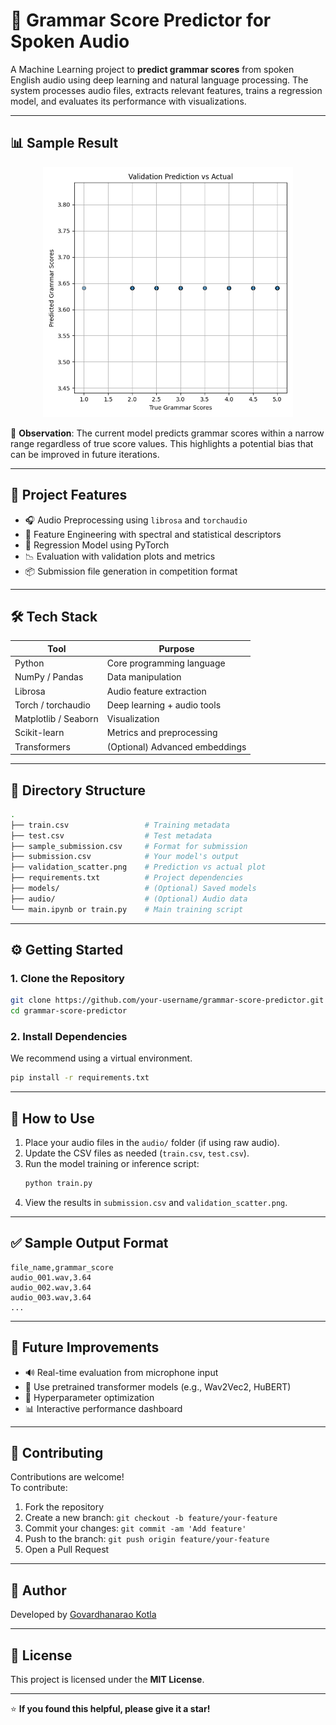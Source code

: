 # 🧠 Grammar Score Predictor for Spoken Audio

A Machine Learning project to **predict grammar scores** from spoken English audio using deep learning and natural language processing. The system processes audio files, extracts relevant features, trains a regression model, and evaluates its performance with visualizations.

---

## 📊 Sample Result

<p align="center">
  <img src="validation_scatter.png" alt="Validation Prediction vs Actual" width="400"/>
</p>

📌 **Observation**: The current model predicts grammar scores within a narrow range regardless of true score values. This highlights a potential bias that can be improved in future iterations.

---

## 🚀 Project Features

- 🎧 Audio Preprocessing using `librosa` and `torchaudio`
- 🧠 Feature Engineering with spectral and statistical descriptors
- 🔬 Regression Model using PyTorch
- 📉 Evaluation with validation plots and metrics
- 📦 Submission file generation in competition format

---

## 🛠️ Tech Stack

| Tool           | Purpose                      |
|----------------|-------------------------------|
| Python         | Core programming language     |
| NumPy / Pandas | Data manipulation             |
| Librosa        | Audio feature extraction      |
| Torch / torchaudio | Deep learning + audio tools |
| Matplotlib / Seaborn | Visualization           |
| Scikit-learn   | Metrics and preprocessing     |
| Transformers   | (Optional) Advanced embeddings |

---

## 📁 Directory Structure

```bash
.
├── train.csv                 # Training metadata
├── test.csv                  # Test metadata
├── sample_submission.csv     # Format for submission
├── submission.csv            # Your model's output
├── validation_scatter.png    # Prediction vs actual plot
├── requirements.txt          # Project dependencies
├── models/                   # (Optional) Saved models
├── audio/                    # (Optional) Audio data
└── main.ipynb or train.py    # Main training script
```

---

## ⚙️ Getting Started

### 1. Clone the Repository
```bash
git clone https://github.com/your-username/grammar-score-predictor.git
cd grammar-score-predictor
```

### 2. Install Dependencies
We recommend using a virtual environment.

```bash
pip install -r requirements.txt
```

---

## 📌 How to Use

1. Place your audio files in the `audio/` folder (if using raw audio).
2. Update the CSV files as needed (`train.csv`, `test.csv`).
3. Run the model training or inference script:
   ```bash
   python train.py
   ```
4. View the results in `submission.csv` and `validation_scatter.png`.

---

## ✅ Sample Output Format

```csv
file_name,grammar_score
audio_001.wav,3.64
audio_002.wav,3.64
audio_003.wav,3.64
...
```

---

## 🚧 Future Improvements

- 🔊 Real-time evaluation from microphone input
- 🤖 Use pretrained transformer models (e.g., Wav2Vec2, HuBERT)
- 🧪 Hyperparameter optimization
- 📊 Interactive performance dashboard

---

## 🤝 Contributing

Contributions are welcome!  
To contribute:

1. Fork the repository  
2. Create a new branch: `git checkout -b feature/your-feature`  
3. Commit your changes: `git commit -am 'Add feature'`  
4. Push to the branch: `git push origin feature/your-feature`  
5. Open a Pull Request  

---

## 👤 Author

Developed by [Govardhanarao Kotla](https://github.com/Govardhanaraokotla)

---

## 📄 License

This project is licensed under the **MIT License**.

---

⭐ **If you found this helpful, please give it a star!**
